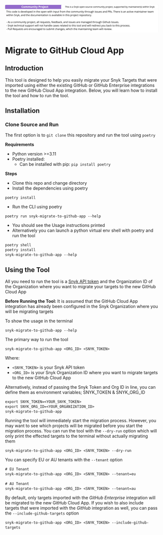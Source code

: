 ![snyk-oss-category](https://github.com/snyk-labs/oss-images/blob/main/oss-community.jpg)

# Migrate to GitHub Cloud App

## Introduction

This tool is designed to help you easily migrate your Snyk Targets that were imported using either the existing GitHub or GitHub Enterprise integrations to the new GitHub Cloud App integration. Below, you will learn how to install the tool and how to run the tool.

## Installation

### Clone Source and Run

The first option is to `git clone` this repository and run the tool using `poetry`

**Requirements**

* Python version >=3.11
* Poetry installed:
  * Can be installed with pip: `pip install poetry`

**Steps**

* Clone this repo and change directory
* Install the dependencies using poetry
```shell
poetry install
```
* Run the CLI using poetry
```shell
poetry run snyk-migrate-to-github-app --help
```
* You should see the Usage instructions printed
* Alternatively you can launch a python virtual env shell with poetry and run the tool
```shell
poetry shell
poetry install
snyk-migrate-to-github-app --help
```

## Using the Tool

All you need to run the tool is a [Snyk API token](https://docs.snyk.io/getting-started/how-to-obtain-and-authenticate-with-your-snyk-api-token) and the Organization ID of the Organization where you want to migrate your targets to the new GitHub Cloud App

**Before Running the Tool:** It is assumed that the GitHub Cloud App integration has already been configured in the Snyk Organization where you will be migrating targets

To show the usage in the terminal
```shell
snyk-migrate-to-github-app --help
```

The primary way to run the tool
```shell
snyk-migrate-to-github-app <ORG_ID> <SNYK_TOKEN>
```
Where:

* `<SNYK_TOKEN>` is your Snyk API token
* `<ORG_ID>` is your Snyk Organization ID where you want to migrate targets to the new GitHub Cloud App

Alternatively, instead of passing the Snyk Token and Org ID in line, you can define them as environment variables; SNYK_TOKEN & SNYK_ORG_ID

```shell
export SNYK_TOKEN=<YOUR_SNYK_TOKEN>
export SNYK_ORG_ID=<YOUR_ORGANIZATION_ID>
snyk-migrate-to-github-app
```

Running the tool will immediately start the migration process. However, you may want to see which projects will be migrated before you start the migration process. You can run the tool with the `--dry-run` option which will only print the effected targets to the terminal without actually migrating them

```shell
snyk-migrate-to-github-app <ORG_ID> <SNYK_TOKEN> --dry-run
```

You can specify EU or AU tenants with the `--tenant` option

```shell
# EU Tenant
snyk-migrate-to-github-app <ORG_ID> <SNYK_TOKEN> --tenant=eu

# AU Tenant
snyk-migrate-to-github-app <ORG_ID> <SNYK_TOKEN> --tenant=au
```

By default, only targets imported with the *GitHub Enterprise* integration will be migrated to the new GitHub Cloud App. If you wish to also include targets that were imported with the *GitHub* integration as well, you can pass the `--include-github-targets` option
```shell
snyk-migrate-to-github-app <ORG_ID> <SNYK_TOKEN> --include-github-targets
```